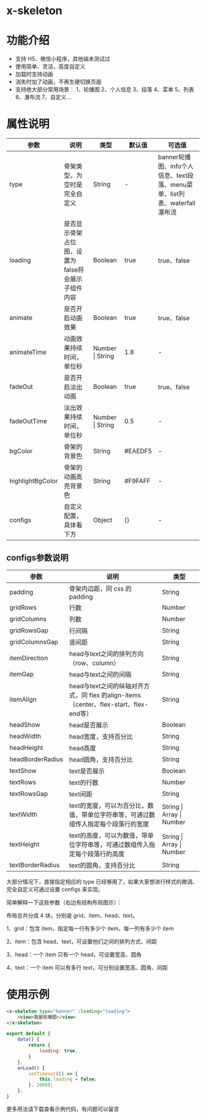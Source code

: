 # x-skeleton

# 功能介绍
- 支持 H5、微信小程序，其他端未测试过
- 使用简单、灵活，高度自定义
- 加载时支持动画
- 消失时加了动画，不再生硬切换页面
- 支持绝大部分常用场景：
1、轮播图 
2、个人信息 
3、段落 
4、菜单 
5、列表 
6、瀑布流
7、自定义...

# 属性说明

| 参数    | 说明                                                | 类型    | 默认值 | 可选值 |
| ------- | --------------------------------------------------- | ------- | ------ | --- |
| type | 骨架类型，为空时是完全自定义 | String | - |banner轮播图、info个人信息、text段落、menu菜单、list列表、waterfall瀑布流|
| loading | 是否显示骨架占位图，设置为false将会展示子组件内容 | Boolean | true |true、false|
| animate | 是否开启动画效果 | Boolean | true |true、false|
| animateTime | 动画效果持续时间，单位秒 | Number \| String | 1.8 |-|
| fadeOut | 是否开启淡出动画 | Boolean | true |true、false|
| fadeOutTime | 淡出效果持续时间，单位秒 | Number \| String | 0.5 |-|
| bgColor | 骨架的背景色 | String | #EAEDF5 |-|
| highlightBgColor | 骨架的动画高亮背景色 | String | #F9FAFF |-|
| configs | 自定义配置，具体看下方 | Object | {} |-|

## configs参数说明

| 参数    | 说明                                                | 类型  |
| ------- | --------------------------------------------------- | ------- |
| padding | 骨架内边距，同 css 的 padding | String |
| gridRows | 行数 | Number |
| gridColumns | 列数 | Number |
| gridRowsGap | 行间隔 | String |
| gridColumnsGap | 竖间距 | String |
| itemDirection | head与text之间的排列方向（row、column） | String |
| itemGap | head与text之间的间隔 | String |
| itemAlign | head与text之间的纵轴对齐方式，同 flex 的align-items（center、flex-start、flex-end等） | String |
| headShow | head是否展示 | Boolean |
| headWidth | head宽度，支持百分比 | String |
| headHeight | head高度 | String |
| headBorderRadius | head圆角，支持百分比 | String |
| textShow | text是否展示 | Boolean |
| textRows | text的行数 | Number |
| textRowsGap | text间距 | String |
| textWidth | text的宽度，可以为百分比，数值，带单位字符串等，可通过数组传入指定每个段落行的宽度 | String \| Array \| Number |
| textHeight | text的高度，可以为数值，带单位字符串等，可通过数组传入指定每个段落行的高度 | String \| Array \| Number |
| textBorderRadius | text的圆角，支持百分比 | String |

大部分情况下，直接指定相应的 type 已经够用了，如果大家想进行样式的微调、完全自定义可通过设置 configs 来实现。

简单解释一下这些参数（右边有结构布局图示）：

布局总共分成 4 块，分别是 grid、item、head、text。

1、grid：包含 item，指定每一行有多少个 item，每一列有多少个 item

2、item：包含 head、text，可设置他们之间的排列方式、间距

3、head：一个 item 只有一个 head，可设置宽高、圆角

4、text：一个 item 可以有多行 text，可分别设置宽高、圆角、间距



# 使用示例

```html
<x-skeleton type="banner" :loading="loading">
	<view>我是轮播图</view>
</x-skeleton>
```

```js
export default {
	data() {
		return {
			loading: true,
		}
	},
	onLoad() {
		setTimeout(() => {
			this.loading = false;
		}, 2000);
	},
}
```

更多用法请下载查看示例代码，有问题可以留言